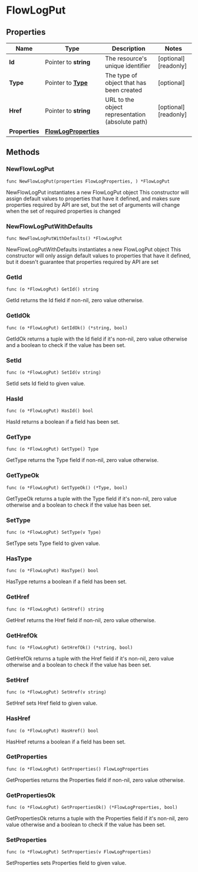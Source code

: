 # FlowLogPut

## Properties

|Name | Type | Description | Notes|
|------------ | ------------- | ------------- | -------------|
|**Id** | Pointer to **string** | The resource&#39;s unique identifier | [optional] [readonly] |
|**Type** | Pointer to [**Type**](Type.md) | The type of object that has been created | [optional] |
|**Href** | Pointer to **string** | URL to the object representation (absolute path) | [optional] [readonly] |
|**Properties** | [**FlowLogProperties**](FlowLogProperties.md) |  | |

## Methods

### NewFlowLogPut

`func NewFlowLogPut(properties FlowLogProperties, ) *FlowLogPut`

NewFlowLogPut instantiates a new FlowLogPut object
This constructor will assign default values to properties that have it defined,
and makes sure properties required by API are set, but the set of arguments
will change when the set of required properties is changed

### NewFlowLogPutWithDefaults

`func NewFlowLogPutWithDefaults() *FlowLogPut`

NewFlowLogPutWithDefaults instantiates a new FlowLogPut object
This constructor will only assign default values to properties that have it defined,
but it doesn't guarantee that properties required by API are set

### GetId

`func (o *FlowLogPut) GetId() string`

GetId returns the Id field if non-nil, zero value otherwise.

### GetIdOk

`func (o *FlowLogPut) GetIdOk() (*string, bool)`

GetIdOk returns a tuple with the Id field if it's non-nil, zero value otherwise
and a boolean to check if the value has been set.

### SetId

`func (o *FlowLogPut) SetId(v string)`

SetId sets Id field to given value.

### HasId

`func (o *FlowLogPut) HasId() bool`

HasId returns a boolean if a field has been set.

### GetType

`func (o *FlowLogPut) GetType() Type`

GetType returns the Type field if non-nil, zero value otherwise.

### GetTypeOk

`func (o *FlowLogPut) GetTypeOk() (*Type, bool)`

GetTypeOk returns a tuple with the Type field if it's non-nil, zero value otherwise
and a boolean to check if the value has been set.

### SetType

`func (o *FlowLogPut) SetType(v Type)`

SetType sets Type field to given value.

### HasType

`func (o *FlowLogPut) HasType() bool`

HasType returns a boolean if a field has been set.

### GetHref

`func (o *FlowLogPut) GetHref() string`

GetHref returns the Href field if non-nil, zero value otherwise.

### GetHrefOk

`func (o *FlowLogPut) GetHrefOk() (*string, bool)`

GetHrefOk returns a tuple with the Href field if it's non-nil, zero value otherwise
and a boolean to check if the value has been set.

### SetHref

`func (o *FlowLogPut) SetHref(v string)`

SetHref sets Href field to given value.

### HasHref

`func (o *FlowLogPut) HasHref() bool`

HasHref returns a boolean if a field has been set.

### GetProperties

`func (o *FlowLogPut) GetProperties() FlowLogProperties`

GetProperties returns the Properties field if non-nil, zero value otherwise.

### GetPropertiesOk

`func (o *FlowLogPut) GetPropertiesOk() (*FlowLogProperties, bool)`

GetPropertiesOk returns a tuple with the Properties field if it's non-nil, zero value otherwise
and a boolean to check if the value has been set.

### SetProperties

`func (o *FlowLogPut) SetProperties(v FlowLogProperties)`

SetProperties sets Properties field to given value.




